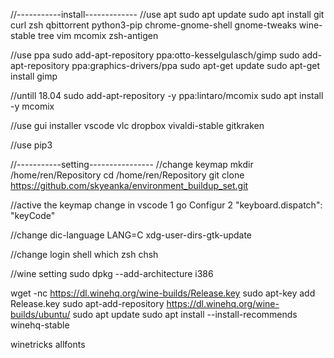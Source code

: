 //-----------install-------------
//use apt
sudo apt update
sudo apt install git curl zsh qbittorrent python3-pip chrome-gnome-shell gnome-tweaks wine-stable tree vim mcomix zsh-antigen

//use ppa
sudo add-apt-repository ppa:otto-kesselgulasch/gimp
sudo add-apt-repository ppa:graphics-drivers/ppa
sudo apt-get update
sudo apt-get install gimp

//untill 18.04
sudo add-apt-repository -y ppa:lintaro/mcomix
sudo apt install -y mcomix

//use gui installer
vscode vlc dropbox vivaldi-stable gitkraken

//use pip3


//-----------setting----------------
//change keymap
mkdir /home/ren/Repository
cd /home/ren/Repository
git clone https://github.com/skyeanka/environment_buildup_set.git

//active the keymap change in vscode
1 go Configur 
2 "keyboard.dispatch": "keyCode"

//change dic-language
LANG=C xdg-user-dirs-gtk-update

//change login shell
which zsh
chsh

//wine setting
sudo dpkg --add-architecture i386

wget -nc https://dl.winehq.org/wine-builds/Release.key
sudo apt-key add Release.key
sudo apt-add-repository https://dl.winehq.org/wine-builds/ubuntu/
sudo apt update
sudo apt install --install-recommends winehq-stable

winetricks allfonts

